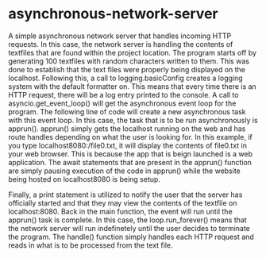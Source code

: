 # asynchronous-network-server

A simple asynchronous network server that handles incoming HTTP requests. In this case, the network server is handling the contents of textfiles that are found within the project location. The program starts off by generating 100 textfiles with random characters written to them. This was done to establish that the text files were properly being displayed on the localhost. Following this, a call to logging.basicConfig creates a logging system with the default formatter on. This means that every time there is an HTTP request, there will be a log entry printed to the console. A call to asyncio.get_event_loop() will get the asynchronous event loop for the program. The following line of code will create a new asynchronous task with this event loop. In this case, the task that is to be run asynchronously is apprun(). apprun() simply gets the localhost running on the web and has route handles depending on what the user is looking for. In this example, if you type localhost8080:/file0.txt, it will display the contents of file0.txt in your web browser. This is because the app that is beign launched is a web application. The await statements that are present in the apprun() function are simply pausing execution of the code in apprun() while the website being hosted on localhost8080 is being setup.

Finally, a print statement is utilized to notify the user that the server has officially started and that they may view the contents of the textfile on localhost:8080. Back in the main function, the event will run until the apprun() task is complete. In this case, the loop.run_forever() means that the network server will run indefinetely until the user decides to terminate the program. The handle() function simply handles each HTTP request and reads in what is to be processed from the text file. 
